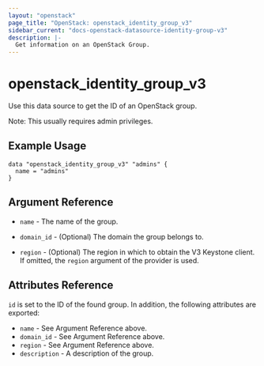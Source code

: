 ```yaml
---
layout: "openstack"
page_title: "OpenStack: openstack_identity_group_v3"
sidebar_current: "docs-openstack-datasource-identity-group-v3"
description: |-
  Get information on an OpenStack Group.
---
```


# openstack\_identity\_group\_v3

Use this data source to get the ID of an OpenStack group.

Note: This usually requires admin privileges.

## Example Usage

```hcl
data "openstack_identity_group_v3" "admins" {
  name = "admins"
}
```

## Argument Reference

* `name` - The name of the group.

* `domain_id` - (Optional) The domain the group belongs to.

* `region` - (Optional) The region in which to obtain the V3 Keystone client.
    If omitted, the `region` argument of the provider is used.


## Attributes Reference

`id` is set to the ID of the found group. In addition, the following attributes
are exported:

* `name` - See Argument Reference above.
* `domain_id` - See Argument Reference above.
* `region` - See Argument Reference above.
* `description` - A description of the group.
